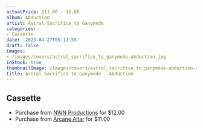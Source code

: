 ```yaml
---
actualPrice: $11.00 - 12.00
album: Abduction
artist: Astral Sacrifice to Ganymede
categories:
- Cassette
date: '2023-04-27T05:13:55'
draft: false
images:
- /images/covers/astral_sacrifice_to_ganymede-abduction.jpg
inStock: true
thumbnailImage: /images/covers/astral_sacrifice_to_ganymede-abduction-thumb.jpg
title: Astral Sacrifice to Ganymede - Abduction
---
```


## Cassette
* Purchase from [NWN Productions](http://shop.nwnprod.com/index.php?route=product/product&path=73&product_id=27178&sort=pd.name&order=ASC) for $12.00
* Purchase from [Arcane Altar](https://arcanealtar.bigcartel.com/product/astral-sacrifice-to-ganymede-abduction-tape) for $11.00
